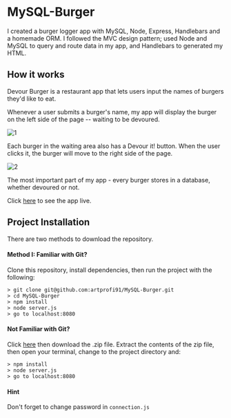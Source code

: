 # MySQL-Burger

I created a burger logger app with MySQL, Node, Express, Handlebars and a homemade ORM. I followed the MVC design pattern; used Node and MySQL to query and route data in my app, and Handlebars to generated my HTML.

## How it works

Devour Burger is a restaurant app that lets users input the names of burgers they'd like to eat.

Whenever a user submits a burger's name, my app will display the burger on the left side of the page -- waiting to be devoured.

![1](https://user-images.githubusercontent.com/28790452/31296915-b3742fca-aaa9-11e7-9c1f-9bc0692887f6.gif)

Each burger in the waiting area also has a Devour it! button. When the user clicks it, the burger will move to the right side of the page.

![2](https://user-images.githubusercontent.com/28790452/31296984-ef47d7a4-aaa9-11e7-9b17-1abbde5bee5a.gif)

The most important part of my app - every burger stores in a database, whether devoured or not.

Click [here](http://art-mysql-burger.herokuapp.com/) to see the app live.

## Project Installation

There are two methods to download the repository.

#### Method I: Familiar with Git?

Clone this repository, install dependencies, then run the project with the following:

```
> git clone git@github.com:artprofi91/MySQL-Burger.git
> cd MySQL-Burger
> npm install
> node server.js
> go to localhost:8080
```

#### Not Familiar with Git?

Click [here](https://github.com/artprofi91/MySQL-Burger) then download the .zip file. Extract the contents of the zip file, then open your terminal, change to the project directory and:

```
> npm install
> node server.js
> go to localhost:8080
```

#### Hint

Don't forget to change password in `connection.js`
